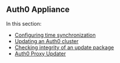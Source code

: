 ## Auth0 Appliance

In this section:

-  [Configuring time synchronization](@@env.BASE_URL@@/appliance/clock)
-  [Updating an Auth0 cluster](@@env.BASE_URL@@/appliance/update)
-  [Checking integrity of an update package](@@env.BASE_URL@@/checksum)
-  [Auth0 Proxy Updater](@@env.BASE_URL@@/appliance/proxy-updater)
